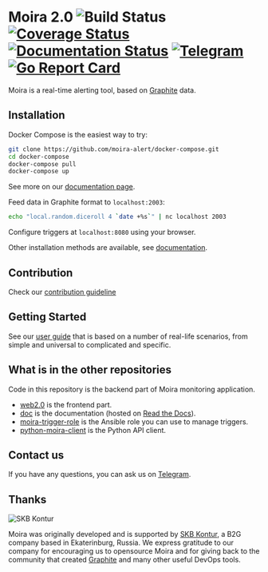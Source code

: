 # Moira 2.0 ![Build Status](https://github.com/moira-alert/moira/actions/workflows/test.yml/badge.svg?branch=master) [![Coverage Status](https://coveralls.io/repos/github/moira-alert/moira/badge.svg?branch=master)](https://coveralls.io/github/moira-alert/moira?branch=master) [![Documentation Status](https://readthedocs.org/projects/moira/badge/?version=latest)](http://moira.readthedocs.io/en/latest/?badge=latest) [![Telegram](https://img.shields.io/badge/telegram-join%20chat-3796cd.svg)](https://t.me/moira_alert) [![Go Report Card](https://goreportcard.com/badge/github.com/moira-alert/moira)](https://goreportcard.com/report/github.com/moira-alert/moira)

Moira is a real-time alerting tool, based on [Graphite](https://graphite.readthedocs.io) data.

## Installation

Docker Compose is the easiest way to try:

```bash
git clone https://github.com/moira-alert/docker-compose.git
cd docker-compose
docker-compose pull
docker-compose up
```

See more on our [documentation page](https://moira.readthedocs.io/en/latest/installation/index.html).

Feed data in Graphite format to `localhost:2003`:

```bash
echo "local.random.diceroll 4 `date +%s`" | nc localhost 2003
```

Configure triggers at `localhost:8080` using your browser.

Other installation methods are available, see [documentation](https://moira.readthedocs.io/en/latest/installation/index.html).

## Contribution

Check our [contribution guideline](.github/CONTRIBUTING.md)

## Getting Started

See our [user guide](https://moira.readthedocs.io/en/latest/user_guide/index.html) that is based on a number of real-life scenarios, from simple and universal to complicated and specific.

## What is in the other repositories

Code in this repository is the backend part of Moira monitoring application.

* [web2.0](https://github.com/moira-alert/web2.0) is the frontend part.
* [doc](https://github.com/moira-alert/doc) is the documentation (hosted on [Read the Docs](https://moira.readthedocs.io)).
* [moira-trigger-role](https://github.com/moira-alert/moira-trigger-role) is the Ansible role you can use to manage triggers.
* [python-moira-client](https://github.com/moira-alert/python-moira-client) is the Python API client.

## Contact us

If you have any questions, you can ask us on [Telegram](https://t.me/moira_alert).

## Thanks

![SKB Kontur](https://kontur.ru/theme/ver-1652188951/common/images/logo_english.png)

Moira was originally developed and is supported by [SKB Kontur](https://kontur.ru/eng/about), a B2G company based in Ekaterinburg, Russia. We express gratitude to our company for encouraging us to opensource Moira and for giving back to the community that created [Graphite](https://graphite.readthedocs.io) and many other useful DevOps tools.
